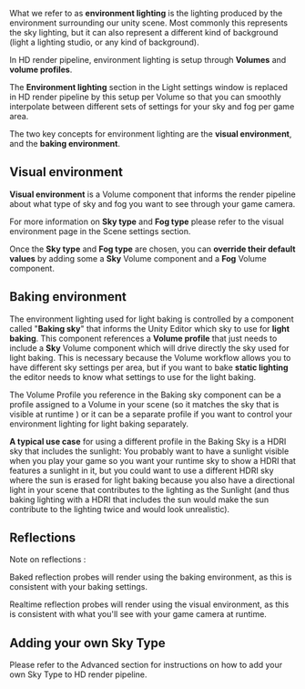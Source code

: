 What we refer to as **environment lighting** is the lighting produced by the environment surrounding our unity scene. Most commonly this represents the sky lighting, but it can also represent a different kind of background (light a lighting studio, or any kind of background).

In HD render pipeline, environment lighting is setup through **Volumes** and **volume profiles**.

The **Environment lighting** section in the Light settings window is replaced in HD render pipeline by this setup per Volume so that you can smoothly interpolate between different sets of settings for your sky and fog per game area.

The two key concepts for environment lighting are the **visual environment**, and the **baking environment**.

## Visual environment

**Visual environment** is a Volume component that informs the render pipeline about what type of sky and fog you want to see through your game camera. 

For more information on **Sky type** and **Fog type** please refer to the visual environment page in the Scene settings section.

Once the **Sky type** and **Fog type** are chosen, you can **override their default values** by adding some a **Sky** Volume component and a **Fog** Volume component.

## Baking environment

The environment lighting used for light baking is controlled by a component called "**Baking sky**" that informs the Unity Editor which sky to use for **light baking**. This component references a **Volume profile** that just needs to include a **Sky** Volume component which will drive directly the sky used for light baking. This is necessary because the Volume workflow allows you to have different sky settings per area, but if you want to bake **static lighting** the editor needs to know what settings to use for the light baking.

The Volume Profile you reference in the Baking sky component can be a profile assigned to a Volume in your scene (so it matches the sky that is visible at runtime ) or it can be a separate profile if you want to control your environment lighting for light baking separately.

**A typical use case** for using a different profile in the Baking Sky is a HDRI sky that includes the sunlight: You probably want to have a sunlight visible when you play your game so you want your runtime sky to show a HDRI that features a sunlight in it, but you could want to use a different HDRI sky where the sun is erased for light baking because you also have a directional light in your scene that contributes to the lighting as the Sunlight (and thus baking lighting with a HDRI that includes the sun would make the sun contribute to the lighting twice and would look unrealistic).

## Reflections

Note on reflections :

Baked reflection probes will render using the baking environment, as this is consistent with your baking settings.

Realtime reflection probes will render using the visual environment, as this is consistent with what you'll see with your game camera at runtime.

## Adding your own Sky Type

Please refer to the Advanced section for instructions on how to add your own Sky Type to HD render pipeline.